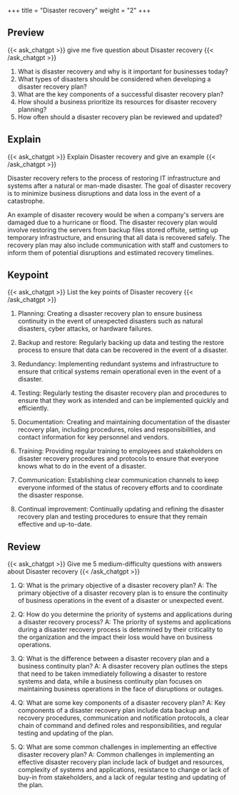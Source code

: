 +++
title = "Disaster recovery"
weight = "2"
+++
## Preview
{{< ask_chatgpt >}}
give me five question about Disaster recovery
{{< /ask_chatgpt >}}

1. What is disaster recovery and why is it important for businesses today?
2. What types of disasters should be considered when developing a disaster recovery plan?
3. What are the key components of a successful disaster recovery plan?
4. How should a business prioritize its resources for disaster recovery planning?
5. How often should a disaster recovery plan be reviewed and updated?   

## Explain
{{< ask_chatgpt >}}
Explain Disaster recovery and give an example
{{< /ask_chatgpt >}}

Disaster recovery refers to the process of restoring IT infrastructure and systems after a natural or man-made disaster. The goal of disaster recovery is to minimize business disruptions and data loss in the event of a catastrophe. 

An example of disaster recovery would be when a company's servers are damaged due to a hurricane or flood. The disaster recovery plan would involve restoring the servers from backup files stored offsite, setting up temporary infrastructure, and ensuring that all data is recovered safely. The recovery plan may also include communication with staff and customers to inform them of potential disruptions and estimated recovery timelines.   

## Keypoint
{{< ask_chatgpt >}}
List the key points of Disaster recovery
{{< /ask_chatgpt >}}

1. Planning: Creating a disaster recovery plan to ensure business continuity in the event of unexpected disasters such as natural disasters, cyber attacks, or hardware failures.

2. Backup and restore: Regularly backing up data and testing the restore process to ensure that data can be recovered in the event of a disaster.

3. Redundancy: Implementing redundant systems and infrastructure to ensure that critical systems remain operational even in the event of a disaster.

4. Testing: Regularly testing the disaster recovery plan and procedures to ensure that they work as intended and can be implemented quickly and efficiently.

5. Documentation: Creating and maintaining documentation of the disaster recovery plan, including procedures, roles and responsibilities, and contact information for key personnel and vendors.

6. Training: Providing regular training to employees and stakeholders on disaster recovery procedures and protocols to ensure that everyone knows what to do in the event of a disaster.

7. Communication: Establishing clear communication channels to keep everyone informed of the status of recovery efforts and to coordinate the disaster response.

8. Continual improvement: Continually updating and refining the disaster recovery plan and testing procedures to ensure that they remain effective and up-to-date.   

## Review
{{< ask_chatgpt >}}
Give me 5 medium-difficulty questions with answers about Disaster recovery
{{< /ask_chatgpt >}}

1. Q: What is the primary objective of a disaster recovery plan?
A: The primary objective of a disaster recovery plan is to ensure the continuity of business operations in the event of a disaster or unexpected event.

2. Q: How do you determine the priority of systems and applications during a disaster recovery process?
A: The priority of systems and applications during a disaster recovery process is determined by their criticality to the organization and the impact their loss would have on business operations.

3. Q: What is the difference between a disaster recovery plan and a business continuity plan?
A: A disaster recovery plan outlines the steps that need to be taken immediately following a disaster to restore systems and data, while a business continuity plan focuses on maintaining business operations in the face of disruptions or outages.

4. Q: What are some key components of a disaster recovery plan?
A: Key components of a disaster recovery plan include data backup and recovery procedures, communication and notification protocols, a clear chain of command and defined roles and responsibilities, and regular testing and updating of the plan.

5. Q: What are some common challenges in implementing an effective disaster recovery plan?
A: Common challenges in implementing an effective disaster recovery plan include lack of budget and resources, complexity of systems and applications, resistance to change or lack of buy-in from stakeholders, and a lack of regular testing and updating of the plan.   

